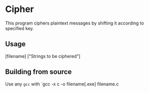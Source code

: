 # Cipher
This program ciphers plaintext messages by shifting it according to specified key.

## Usage
[filename] ["Strings to be ciphered"]

## Building from source
Use any `gcc` with `gcc -x c -o filename[.exe] filename.c
